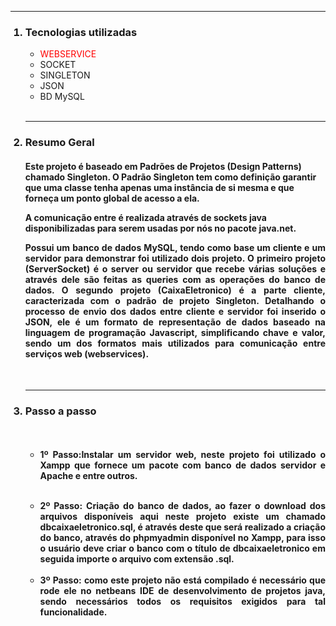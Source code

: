 <hr>
<ol>
<h3><li>Tecnologias utilizadas </li></h3>
<ul>
      <li><font color="red">WEBSERVICE </font> </li>
      <li>SOCKET      </li>
      <li>SINGLETON   </li> 
      <li>JSON        </li>
     <li>BD MySQL</li> 
</ul><br> 
 <hr>     
 <h3><li>Resumo Geral</li></h3>
 
<h4><p  align="justify"  style="font-family: Verdana">
 
Este projeto é baseado em Padrões de Projetos (Design Patterns) chamado Singleton. O Padrão Singleton tem como definição garantir que uma classe tenha apenas uma instância de si mesma e que forneça um ponto global de acesso a ela.

</p><p  align="justify">
 
A comunicação entre é realizada através de sockets java disponibilizadas para serem usadas por nós no pacote java.net.

<p  align="justify">
Possui um banco de dados MySQL, tendo como base um cliente e um servidor para demonstrar foi utilizado dois projeto. O primeiro projeto (ServerSocket) é o server ou servidor que recebe várias soluções e através dele são feitas as queries com as operações do banco de dados.
O segundo projeto (CaixaEletronico) é a parte cliente, caracterizada com o padrão de projeto Singleton. Detalhando o processo de envio dos dados entre cliente e servidor foi inserido o JSON, ele é um formato de representação de dados baseado na linguagem de programação Javascript, simplificando chave e valor, sendo um dos formatos mais utilizados para comunicação entre serviços web (webservices).
</p></h4>

 <br><hr>
 <h3><li>Passo a passo</li></h3>

<h4><br>
<ul><li align="justify">
 
1º Passo:Instalar um servidor web, neste projeto foi utilizado o Xampp que fornece um pacote com banco de dados servidor e Apache e entre outros.
 
</li> <br> 
<li  align="justify"><b>2º Passo:</b> Criação do banco de dados, ao fazer o download dos arquivos disponíveis aqui neste projeto existe um chamado dbcaixaeletronico.sql,  é através deste que será realizado a criação do banco, através do phpmyadmin disponível no Xampp, para isso o usuário deve criar o banco com o título  de dbcaixaeletronico em seguida importe o arquivo com extensão .sql.
</li><br>
<b><li  align="justify">
3º Passo: </b>como este projeto não está compilado é necessário que rode ele no netbeans IDE de desenvolvimento de projetos java, sendo necessários todos os requisitos exigidos para tal funcionalidade.

</li>
</ul>
</h4>
</ol>


